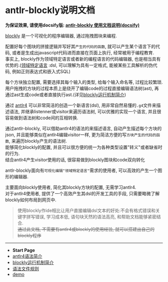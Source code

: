 # antlr-blockly说明文档

**为保证效果, 请使用docsify版: [antlr-blockly 使用文档说明(docsify)](https://zhaouv.github.io/antlr-blockly/docs/#/README)**

[blockly](https://github.com/google/blockly) 是一个可视化的程序编辑器, 通过拖拽图块来编程.  

配置好每个图块的拼接逻辑并写好其`产生的代码的函数`, 就可以产生某个语言下的代码, 或者是生成出javascript代码进而直接在页面上执行, 经常被用于编程教育.  
事实上, blockly作为领域特定语言或者新的编程语言的代码编辑器, 也是相当具有优势的.([领域特定语言](https://en.wikipedia.org/wiki/Domain-specific_language) :dsl, 可以理解为具有一定格式, 能被某些工具解析的伪代码, 例如正则表达式和嵌入式SQL)

每个方块独立配置, 需要选择其每个输入的类型, 给每个输入命名等, 过程比较繁琐.  
用户拖拽的方块的过程本质上是绕开了编辑code的过程直接编辑语法树(ast), 再通过ast生成code或者直接执行ast.(详见[blockly运行机制简介](blockly.md))

通过 [antlr4](https://github.com/antlr/antlr4) 可以非常简洁的创造一个新语言(dsl), 用非常自然易懂的`.g4`文件来描述语法, 并继承listenner或visitor来遍历语法树, 可以优雅的实现一个语言, 并且很容易做到语法树和code间的互相转换.

通过antlr-blockly, 可以借助antlr4的语法的来描述语言, 自动产生描述每个方块的json, 并且能够类似在antlr4编辑visitor一样, 更为简洁方便的写`方块产生的代码的函数`, 来遍历blockly产生的语法树.  
能够简化blockly的配置, 并且可以很方便的统一为各种类型设置"转义"或者缺省时的行为.  
结合antlr4产生visitor使用的话, 很容易做到blockly图块和code双向转化

antlr-blockly面向有`可视化编辑"领域特定语言"`需求的使用者, 可以高效的产生一个图形的编辑器.

主要面向blockly使用者, 简化其blockly方块的配置, 无需学习antlr4.  
对于antlr4使用者, 提供了一个高效产生其dsl的开发工具的手段, 只需要略微了解blockly如何布局到网页中.

> 使用blockly作ide相比让用户直接编辑dsl文本的好处:不会有格式错误和关键字拼写错误, 学习成本低, 语句块天然的语法高亮, 和帮助文档能够紧密结合.  
> ~~通过此文档, 不需要有antlr4或blockly的使用经验, 就可以搭建出自己的blockly程序~~  

- - -

- **Start Page**  
- [antlr4语法简介](antlr4.md)  
- [blockly运行机制简介](blockly.md)  
- [语法文件规则](grammarfile.md)  
- [demo](demo.md)  